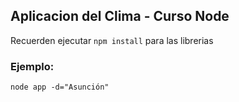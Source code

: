 ## Aplicacion del Clima - Curso Node

Recuerden ejecutar ```npm install``` para las librerias

### Ejemplo:

```node app -d="Asunción" ```